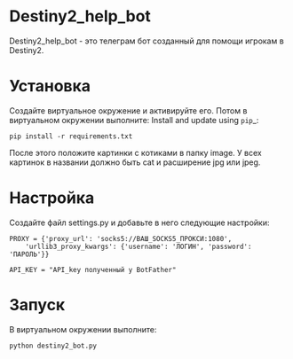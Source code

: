 Destiny2_help_bot
================

Destiny2_help_bot - это телеграм бот созданный для помощи игрокам в Destiny2. 

Установка
==========

Создайте виртуальное окружение и активируйте его. Потом в виртуальном окружении выполните:
Install and update using `pip`_:


    pip install -r requirements.txt

После этого положите картинки с котиками в папку image. У всех картинок в названии должно быть cat и расширение jpg или jpeg.

Настройка
==========

Создайте файл settings.py и добавьте в него следующие настройки:


    PROXY = {'proxy_url': 'socks5://ВАШ_SOCKS5_ПРОКСИ:1080',
        'urllib3_proxy_kwargs': {'username': 'ЛОГИН', 'password': 'ПАРОЛЬ'}}

    API_KEY = "API_key полученный у BotFather"


Запуск
=======
В виртуальном окружении выполните:



    python destiny2_bot.py
